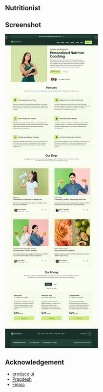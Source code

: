 ## Nutritionist

## Screenshot

![screenshot](https://github.com/olawale-o/nutritionist/blob/main/public/assets/images/screenshot.png?raw=true")


## Acknowledgement
- [produce ui](https://produce-ui.com/)
- [Pragdesh](https://www.figma.com/design/K0tJ2VTRw02c8Y8zqQa04X/Nutritionist---Light-Theme-Healthy-Diet-Planning-Website-UI-Design-Template-(-FREE-Editable-)-(Community)?node-id=26-698&node-type=TEXT&m=dev)
- [Figma](figma.com)

